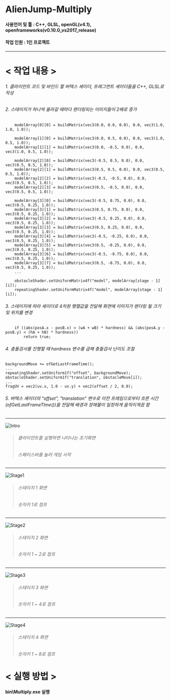 # AlienJump-Multiply

#### 사용언어 및 툴 : C++, GLSL, openGL(v4.1), openframeworks(v0.10.0_vs2017_release)
#### 작업 인원 : 1인 프로젝트

-----------------------
# < 작업 내용 >
###### 1. 클라이언트 코드 및 바인드 할 버텍스 셰이더, 프래그먼트 셰이더들을 C++, GLSL로 작성
###### 2. 스테이지가 하나씩 올라갈 때마다 렌더링되는 이미지들이 2배로 증가

  		modelArray[0][0] = buildMatrix(vec3(0.0, 0.0, 0.0), 0.0, vec3(1.0, 1.0, 1.0));

		modelArray[1][0] = buildMatrix(vec3(0.0, 0.5, 0.0), 0.0, vec3(1.0, 0.5, 1.0));
		modelArray[1][1] = buildMatrix(vec3(0.0, -0.5, 0.0), 0.0, vec3(1.0, 0.5, 1.0));

		modelArray[2][0] = buildMatrix(vec3(-0.5, 0.5, 0.0), 0.0, vec3(0.5, 0.5, 1.0));
		modelArray[2][1] = buildMatrix(vec3(0.5, 0.5, 0.0), 0.0, vec3(0.5, 0.5, 1.0));
		modelArray[2][2] = buildMatrix(vec3(-0.5, -0.5, 0.0), 0.0, vec3(0.5, 0.5, 1.0));
		modelArray[2][3] = buildMatrix(vec3(0.5, -0.5, 0.0), 0.0, vec3(0.5, 0.5, 1.0));

		modelArray[3][0] = buildMatrix(vec3(-0.5, 0.75, 0.0), 0.0, vec3(0.5, 0.25, 1.0));
		modelArray[3][1] = buildMatrix(vec3(0.5, 0.75, 0.0), 0.0, vec3(0.5, 0.25, 1.0));
		modelArray[3][2] = buildMatrix(vec3(-0.5, 0.25, 0.0), 0.0, vec3(0.5, 0.25, 1.0));
		modelArray[3][3] = buildMatrix(vec3(0.5, 0.25, 0.0), 0.0, vec3(0.5, 0.25, 1.0));
		modelArray[3][4] = buildMatrix(vec3(-0.5, -0.25, 0.0), 0.0, vec3(0.5, 0.25, 1.0));
		modelArray[3][5] = buildMatrix(vec3(0.5, -0.25, 0.0), 0.0, vec3(0.5, 0.25, 1.0));
		modelArray[3][6] = buildMatrix(vec3(-0.5, -0.75, 0.0), 0.0, vec3(0.5, 0.25, 1.0));
		modelArray[3][7] = buildMatrix(vec3(0.5, -0.75, 0.0), 0.0, vec3(0.5, 0.25, 1.0));
		...
		
		obstacleShader.setUniformMatrix4f("model", modelArray[stage - 1][i]);
		repeatingShader.setUniformMatrix4f("model", modelArray[stage - 1][i]);
###### 3. 스테이지에 따라 셰이더로 4차원 행렬값을 전달해 화면에 이미지가 렌더링 될 크기 및 위치를 변경

		if ((abs(posA.x - posB.x) < (wA + wB) * hardness) && (abs(posA.y - posB.y) < (hA + hB) * hardness))
			return true;
###### 4. 충돌검사를 진행할 때 hardness 변수를 곱해 충돌검사 난이도 조절
	
	backgroundMove += ofGetLastFrameTime();
	...
	repeatingShader.setUniform1f("offset", backgroundMove);
	obstacleShader.setUniform1f("translation", obstacleMove[i]);
	...
	fragUV = vec2(uv.x, 1.0 - uv.y) + vec2(offset / 2, 0.0);
###### 5. 버텍스 셰이더의 "offset", "translation" 변수로 이전 프레임으로부터 흐른 시간(ofGetLastFrameTIme())을 전달해 배경과 장애물이 일정하게 움직이게끔 함 

-----------------------
![Intro](https://user-images.githubusercontent.com/75113789/101166611-ea9d8080-367b-11eb-8729-832c76d916e7.PNG)
> ###### 클라이언트를 실행하면 나타나는 초기화면
> ###### 스페이스바를 눌러 게임 시작

-----------------------
![Stage1](https://user-images.githubusercontent.com/75113789/101171663-71099080-3683-11eb-96a5-897738385702.PNG)
> ###### 스테이지 1 화면
> ###### 숫자키 1로 점프

-----------------------
![Stage2](https://user-images.githubusercontent.com/75113789/101171666-723abd80-3683-11eb-8e58-03c51d64abfc.PNG)
> ###### 스테이지 2 화면
> ###### 숫자키 1 ~ 2로 점프

-----------------------
![Stage3](https://user-images.githubusercontent.com/75113789/101171667-723abd80-3683-11eb-9e45-c9a00dbf384f.PNG)
> ###### 스테이지 3 화면
> ###### 숫자키 1 ~ 4로 점프

-----------------------
![Stage4](https://user-images.githubusercontent.com/75113789/101171668-72d35400-3683-11eb-95b6-9a9e6738817f.PNG)
> ###### 스테이지 4 화면
> ###### 숫자키 1 ~ 8로 점프

# < 실행 방법 >
#### bin\Multiply.exe 실행
